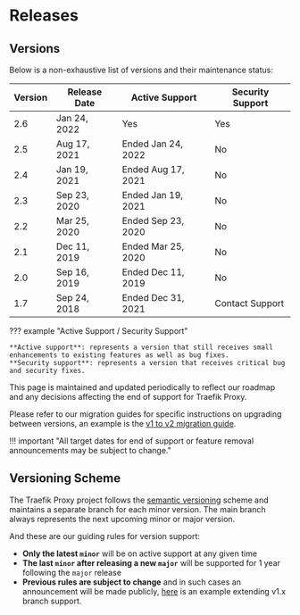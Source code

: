 # Releases

## Versions

Below is a non-exhaustive list of versions and their maintenance status:

| Version | Release Date | Active Support     | Security Support | 
|---------|--------------|--------------------|------------------|
| 2.6     | Jan 24, 2022 |      Yes           |       Yes        |
| 2.5     | Aug 17, 2021 | Ended Jan 24, 2022 |       No         |
| 2.4     | Jan 19, 2021 | Ended Aug 17, 2021 |       No         |
| 2.3     | Sep 23, 2020 | Ended Jan 19, 2021 |       No         |
| 2.2     | Mar 25, 2020 | Ended Sep 23, 2020 |       No         |
| 2.1     | Dec 11, 2019 | Ended Mar 25, 2020 |       No         |
| 2.0     | Sep 16, 2019 | Ended Dec 11, 2019 |       No         |
| 1.7     | Sep 24, 2018 | Ended Dec 31, 2021 |  Contact Support |

??? example "Active Support / Security Support"

    **Active support**: represents a version that still receives small enhancements to existing features as well as bug fixes.  
    **Security support**: represents a version that receives critical bug and security fixes.

This page is maintained and updated periodically to reflect our roadmap and any decisions affecting the end of support for Traefik Proxy.

Please refer to our migration guides for specific instructions on upgrading between versions, an example is the [v1 to v2 migration guide](../migration/v1-to-v2.md).

!!! important "All target dates for end of support or feature removal announcements may be subject to change."

## Versioning Scheme

The Traefik Proxy project follows the [semantic versioning](https://semver.org/) scheme and maintains a separate branch for each minor version. The main branch always represents the next upcoming minor or major version.

And these are our guiding rules for version support:

- **Only the latest `minor`** will be on active support at any given time
- **The last `minor` after releasing a new `major`** will be supported for 1 year following the `major` release
- **Previous rules are subject to change** and in such cases an announcement will be made publicly, [here](https://traefik.io/blog/traefik-2-1-in-the-wild/) is an example extending v1.x branch support.
